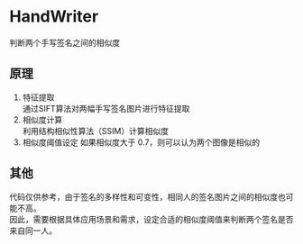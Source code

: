 # HandWriter
判断两个手写签名之间的相似度

## 原理
1. 特征提取  
通过SIFT算法对两幅手写签名图片进行特征提取  
2. 相似度计算  
利用结构相似性算法（SSIM）计算相似度  
3. 相似度阈值设定
如果相似度大于 0.7，则可以认为两个图像是相似的  

## 其他  
代码仅供参考，由于签名的多样性和可变性，相同人的签名图片之间的相似度也可能不高。  
因此，需要根据具体应用场景和需求，设定合适的相似度阈值来判断两个签名是否来自同一人。  
